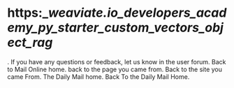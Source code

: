 # https:\__weaviate.io_developers_academy_py_starter_custom_vectors_object_rag_

. If you have any questions or feedback, let us know in the user forum. Back to Mail Online home. back to the page you came from.  Back to the site you came From.  The Daily Mail home. Back To the Daily Mail Home.
